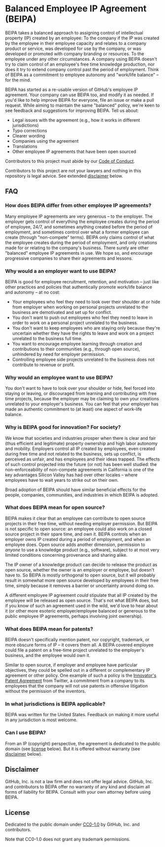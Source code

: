 # Balanced Employee IP Agreement (BEIPA)

BEIPA takes a balanced approach to assigning control of intellectual property (IP) created by an employee: To the company if the IP was created by the employee in their employee capacity and relates to a company product or service, was developed for use by the company, or was developed or promoted with company branding or resources. To the employee under any other circumstances. A company using BEIPA doesn't try to claim control of an employee's free time knowledge production, nor does it try to extend company control past the period of employment. Think of BEIPA as a commitment to employee autonomy and "work/life balance" – for the mind.

BEIPA has started as a re-usable version of GitHub's employee IP agreement. Your company can use BEIPA too, and modify it as needed. If you'd like to help improve BEIPA for everyone, file an issue or make a pull request. While aiming to maintain the same "balanced" policy, we're keen to see feedback and suggestions for improving BEIPA. Tell us about:

* Legal issues with the agreement (e.g., how it works in different jurisdictions)
* Typo corrections
* Clearer wording
* Companies using the agreement
* Translations
* Other employee IP agreements that have been open sourced

Contributors to this project must abide by our [Code of Conduct](CODE_OF_CONDUCT.md).

Contributors to this project are not your lawyers and nothing in this repository is legal advice. See extended [disclaimer](#disclaimer) below.


## FAQ

### How does BEIPA differ from other employee IP agreements?

Many employee IP agreements are very generous – to the employer. The employer gets control of everything the employee creates during the period of employee, 24/7, and sometimes anything created before the period of employment, and sometimes control over what a former employee can create (through "non-compete" terms). BEIPA only claims control of what the employee creates during the period of employment, and only creations made for or relating to the company's business. There surely are other "balanced" employee IP agreements in use. We hope so, and encourage progressive companies to share their agreements and lessons.

### Why would a an employer want to use BEIPA?

BEIPA is good for employee recruitment, retention, and motivation – just like other practices and policies that authentically promote work/life balance and autonomy – at no cost:

* Your employees who feel they need to look over their shoulder at or hide from employer when working on personal projects unrelated to the business are demotivated and set up for conflict.
* You don't want to push out employees who feel they need to leave in order to work on a personal project unrelated to the business.
* You don't want to keep employees who are staying only because they're uncertain whether they have the rights to leave and work on a project unrelated to the business full time.
* You want to encourage employee learning through creation and contributions to their communities (e.g., through open source), unhindered by need for employer permission.
* Controlling employee side projects unrelated to the business does not contribute to revenue or profit.

### Why would an employee want to use BEIPA?

You don't want to have to look over your shoulder or hide, feel forced into staying or leaving, or discouraged from learning and contributing with free time projects, because the employer may be claiming to own your creations unrelated to your employer's business. You can feel that your employer has made an authentic commitment to (at least) one aspect of work-life balance.

### Why is BEIPA good for innovation? For society?

We know that societies and industries prosper when there is clear and fair (thus efficient and legitimate) property ownership and high labor autonomy and mobility. Employers control all IP created by employees, even created during free time and not related to the business, sets up conflict, is perceived as unfair, and has employees and their ideas trapped. The effects of such control projected into the future (or not) has been well studied: the non-enforceability of non-compete agreements in California is one of the key advantages Silicon Valley has had over other locales – where employees have to wait years to strike out on their own.

Broad adoption of BEIPA should have similar beneficial effects for the people, companies, communities, and industries in which BEIPA is adopted.

### What does BEIPA mean for open source?

BEIPA makes it clear that an employee can contribute to open source projects in their free time, without needing employer permission. But BEIPA is not specific to open source: an employee could also work on a closed source project in their spare time, and own it. BEIPA controls when an employer owns IP created during a period of employment, and when an employee does. Open source adds another dimension, permission to *anyone* to use a knowledge product (e.g., software), subject to at most very limited conditions concerning provenance and sharing alike.

The IP owner of a knowledge product can decide to release the product as open source, whether the owner is an employer or employee, but doesn't have to. So BEIPA is mostly orthogonal to open source, but it will probably result in somewhat more open source developed by employees in their free time, simply because it removes a barrier or uncertainty around doing so.

A different employee IP agreement *could* stipulate that all IP created by the employee will be released as open source. That's not what BEIPA does, but if you know of such an agreement used in the wild, we'd love to hear about it (or other more esoteric employer/employee balanced or generous to the public employee IP agreements, perhaps involving joint ownership).

### What does BEIPA mean for patents?

BEIPA doesn't specifically mention patent, nor copyright, trademark, or more obscure forms of IP – it covers them all. A BEIPA covered employee could file a patent on a free-time project unrelated to the employer's business, and the employee would own it.

Similar to open source, if employer and employee have particular objectives, they could be spelled out in a different or complementary IP agreement or other policy. One example of such a policy is the [Innovator's Patent Agreement](https://github.com/twitter/innovators-patent-agreement) from Twitter, a commitment from a company to its employees that the company will not use patents in offensive litigation without the permission of the inventors.

### In what jurisdictions is BEIPA applicable?

BEIPA was written for the United States. Feedback on making it more useful in any jurisdiction is most welcome.

### Can I use BEIPA?

From an IP (copyright) perspective, the agreement is dedicated to the public domain (see [license](#license) below). But it is offered without warranty (see [disclaimer](#disclaimer) below).

## Disclaimer

GitHub, Inc. is not a law firm and does not offer legal advice. GitHub, Inc. and contributors to BEIPA offer no warranty of any kind and disclaim all forms of liability for BEIPA. Consult with your own attorney before using BEIPA.

## License

Dedicated to the public domain under [CC0-1.0](LICENSE.md) by GitHub, Inc. and contributors.

Note that CC0-1.0 does not grant any trademark permissions.
